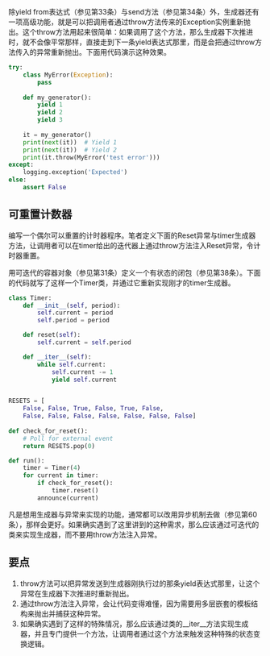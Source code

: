 除yield from表达式（参见第33条）与send方法（参见第34条）外，生成器还有一项高级功能，就是可以把调用者通过throw方法传来的Exception实例重新抛出。这个throw方法用起来很简单：如果调用了这个方法，那么生成器下次推进时，就不会像平常那样，直接走到下一条yield表达式那里，而是会把通过throw方法传入的异常重新抛出。下面用代码演示这种效果。

```python
try:
    class MyError(Exception):
        pass
    
    def my_generator():
        yield 1
        yield 2
        yield 3
    
    it = my_generator()
    print(next(it))  # Yield 1
    print(next(it))  # Yield 2
    print(it.throw(MyError('test error')))
except:
    logging.exception('Expected')
else:
    assert False
```

## 可重置计数器

编写一个偶尔可以重置的计时器程序。笔者定义下面的Reset异常与timer生成器方法，让调用者可以在timer给出的迭代器上通过throw方法注入Reset异常，令计时器重置。

用可迭代的容器对象（参见第31条）定义一个有状态的闭包（参见第38条）。下面的代码就写了这样一个Timer类，并通过它重新实现刚才的timer生成器。

```python
class Timer:
    def __init__(self, period):
        self.current = period
        self.period = period

    def reset(self):
        self.current = self.period

    def __iter__(self):
        while self.current:
            self.current -= 1
            yield self.current


RESETS = [
    False, False, True, False, True, False,
    False, False, False, False, False, False, False]
    
def check_for_reset():
    # Poll for external event
    return RESETS.pop(0)

def run():
    timer = Timer(4)
    for current in timer:
        if check_for_reset():
            timer.reset()
        announce(current)
```

凡是想用生成器与异常来实现的功能，通常都可以改用异步机制去做（参见第60条），那样会更好。如果确实遇到了这里讲到的这种需求，那么应该通过可迭代的类来实现生成器，而不要用throw方法注入异常。

## 要点

1. throw方法可以把异常发送到生成器刚执行过的那条yield表达式那里，让这个异常在生成器下次推进时重新抛出。
2. 通过throw方法注入异常，会让代码变得难懂，因为需要用多层嵌套的模板结构来抛出并捕获这种异常。
3. 如果确实遇到了这样的特殊情况，那么应该通过类的\_\_iter\_\_方法实现生成器，并且专门提供一个方法，让调用者通过这个方法来触发这种特殊的状态变换逻辑。

